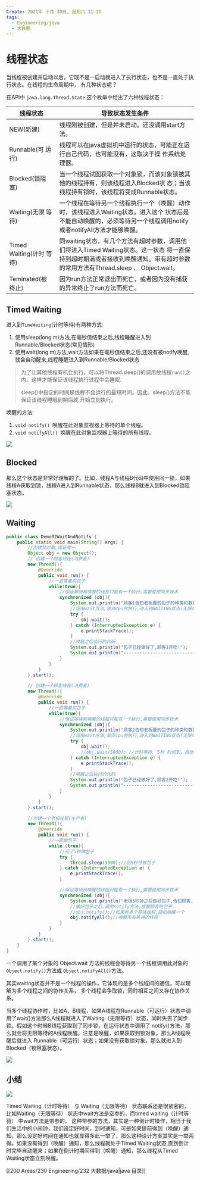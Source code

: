 ```yaml
---
Create: 2021年 十月 30日, 星期六 11:11
tags: 
  - Engineering/java
  - 大数据
---
```

# 线程状态

当线程被创建并启动以后，它既不是一启动就进入了执行状态，也不是一直处于执行状态。在线程的生命周期中， 有几种状态呢？

在API中 `java.lang.Thread.State` 这个枚举中给出了六种线程状态：

| 线程状态                 | 导致状态发生条件                                             |
| ------------------------ | ------------------------------------------------------------ |
| NEW(新建)                | 线程刚被创建，但是并未启动。还没调用start方法。              |
| Runnable(可 运行)        | 线程可以在java虚拟机中运行的状态，可能正在运行自己代码，也可能没有，这取决于操 作系统处理器。 |
| Blocked(锁阻塞)          | 当一个线程试图获取一个对象锁，而该对象锁被其他的线程持有，则该线程进入Blocked状 态；当该线程持有锁时，该线程将变成Runnable状态。 |
| Waiting(无限 等待)       | 一个线程在等待另一个线程执行一个（唤醒）动作时，该线程进入Waiting状态。进入这个 状态后是不能自动唤醒的，必须等待另一个线程调用notify或者notifyAll方法才能够唤醒。 |
| Timed Waiting(计时 等待) | 同waiting状态，有几个方法有超时参数，调用他们将进入Timed Waiting状态。这一状态 将一直保持到超时期满或者接收到唤醒通知。带有超时参数的常用方法有Thread.sleep 、 Object.wait。 |
| Teminated(被 终止)       | 因为run方法正常退出而死亡，或者因为没有捕获的异常终止了run方法而死亡。 |

## Timed Waiting

进入到`TimeWaiting`(计时等待)有两种方式:

1. 使用sleep(long m)方法,在毫秒值结束之后,线程睡醒进入到Runnable/Blocked状态(常见情形)
2. 使用wait(long m)方法,wait方法如果在毫秒值结束之后,还没有被notify唤醒,就会自动醒来,线程睡醒进入到Runnable/Blocked状态

> 为了让其他线程有机会执行，可以将Thread.sleep()的调用放线程`run()`之内。这样才能保证该线程执行过程中会睡眠.
>
> sleep()中指定的时间是线程不会运行的最短时间。因此，sleep()方法不能保证该线程睡眠到期后就 开始立刻执行。

唤醒的方法:

1. `void notify() `唤醒在此对象监视器上等待的单个线程。
2. `void notifyAll() `唤醒在此对象监视器上等待的所有线程。

![](https://images-1257755739.cos.ap-guangzhou.myqcloud.com/hexo/posts/java-multithreading/image-20200916081326729.png)

## Blocked

那么这个状态是非常好理解的了。比如，线程A与线程B代码中使用同一锁，如果线程A获取到锁，线程A进入到Runnable状态，那么线程B就进入到Blocked锁阻塞状态。

![](https://images-1257755739.cos.ap-guangzhou.myqcloud.com/hexo/posts/java-multithreading/image-20200916081634652.png)



## Waiting

```java
public class Demo02WaitAndNotify {
    public static void main(String[] args) {
        //创建锁对象,保证唯一
        Object obj = new Object();
        // 创建一个顾客线程(消费者)
        new Thread(){
            @Override
            public void run() {
                //一直等着买包子
                while(true){
                    //保证等待和唤醒的线程只能有一个执行,需要使用同步技术
                    synchronized (obj){
                        System.out.println("顾客1告知老板要的包子的种类和数量");
                        //调用wait方法,放弃cpu的执行,进入到WAITING状态(无限等待)
                        try {
                            obj.wait();
                        } catch (InterruptedException e) {
                            e.printStackTrace();
                        }
                        //唤醒之后执行的代码
                        System.out.println("包子已经做好了,顾客1开吃!");
                        System.out.println("---------------------------------------");
                    }
                }
            }
        }.start();

        // 创建一个顾客线程(消费者)
        new Thread(){
            @Override
            public void run() {
                //一直等着买包子
                while(true){
                    //保证等待和唤醒的线程只能有一个执行,需要使用同步技术
                    synchronized (obj){
                        System.out.println("顾客2告知老板要的包子的种类和数量");
                        //调用wait方法,放弃cpu的执行,进入到WAITING状态(无限等待)
                        try {
                            obj.wait();
                            //obj.wait(5000); //计时等待, 5秒 时间到，自动醒来
                        } catch (InterruptedException e) {
                            e.printStackTrace();
                        }
                        //唤醒之后执行的代码
                        System.out.println("包子已经做好了,顾客2开吃!");
                        System.out.println("---------------------------------------");
                    }
                }
            }
        }.start();

        //创建一个老板线程(生产者)
        new Thread(){
            @Override
            public void run() {
                //一直做包子
                while (true){
                    //花了5秒做包子
                    try {
                        Thread.sleep(5000);//花5秒钟做包子
                    } catch (InterruptedException e) {
                        e.printStackTrace();
                    }

                    //保证等待和唤醒的线程只能有一个执行,需要使用同步技术
                    synchronized (obj){
                        System.out.println("老板5秒钟之后做好包子,告知顾客,可以吃包子了");
                        //做好包子之后,调用notify方法,唤醒顾客吃包子
                        //obj.notify();//如果有多个等待线程,随机唤醒一个
                        obj.notifyAll();//唤醒所有等待的线程
                    }
                }
            }
        }.start();
    }
}
```

一个调用了某个对象的 Object.wait 方法的线程会等待另一个线程调用此对象的 `Object.notify()`方法或 `Object.notifyAll()`方法。

其实waiting状态并不是一个线程的操作，它体现的是多个线程间的通信，可以理解为多个线程之间的协作关系， 多个线程会争取锁，同时相互之间又存在协作关系。

当多个线程协作时，比如A，B线程，如果A线程在Runnable（可运行）状态中调用了wait()方法那么A线程就进入了Waiting（无限等待）状态，同时失去了同步锁。假如这个时候B线程获取到了同步锁，在运行状态中调用了 notify()方法，那么就会将无限等待的A线程唤醒。注意是唤醒，如果获取到锁对象，那么A线程唤醒后就进入 Runnable（可运行）状态；如果没有获取锁对象，那么就进入到Blocked（锁阻塞状态）。



![](https://images-1257755739.cos.ap-guangzhou.myqcloud.com/hexo/posts/java-multithreading/image-20200916082835200.png)



## 小结

![](https://images-1257755739.cos.ap-guangzhou.myqcloud.com/hexo/posts/java-multithreading/image-20200916083013819.png)

Timed Waiting（计时等待） 与 Waiting（无限等待） 状态联系还是很紧密的，比如Waiting（无限等待） 状态中wait方法是空参的，而timed waiting（计时等待） 中wait方法是带参的。 这种带参的方法，其实是一种倒计时操作，相当于我们生活中的小闹钟，我们设定好时间，到时通知，可是如果提前得到（唤醒）通知，那么设定好时间在通知也就显得多此一举了，那么这种设计方案其实是一举两得。如果没有得到（唤醒）通知，那么线程就处于Timed Waiting状态,直到倒计时完毕自动醒来；如果在倒计时期间得到（唤醒）通知，那么线程从Timed Waiting状态立刻唤醒。



[[200 Areas/230 Engineering/232 大数据/java|java 目录]]